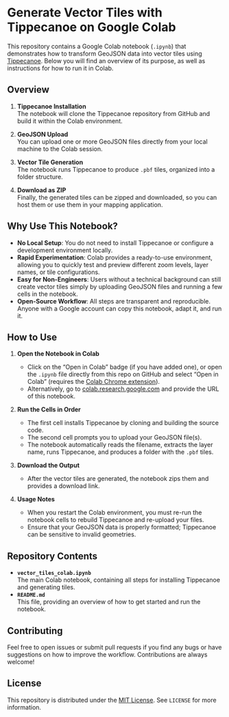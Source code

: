 # Generate Vector Tiles with Tippecanoe on Google Colab

This repository contains a Google Colab notebook (`.ipynb`) that demonstrates how to transform GeoJSON data into vector tiles using [Tippecanoe](https://github.com/mapbox/tippecanoe). Below you will find an overview of its purpose, as well as instructions for how to run it in Colab.

## Overview

1. **Tippecanoe Installation**  
   The notebook will clone the Tippecanoe repository from GitHub and build it within the Colab environment.

2. **GeoJSON Upload**  
   You can upload one or more GeoJSON files directly from your local machine to the Colab session.

3. **Vector Tile Generation**  
   The notebook runs Tippecanoe to produce `.pbf` tiles, organized into a folder structure.

4. **Download as ZIP**  
   Finally, the generated tiles can be zipped and downloaded, so you can host them or use them in your mapping application.

## Why Use This Notebook?

- **No Local Setup**: You do not need to install Tippecanoe or configure a development environment locally.
- **Rapid Experimentation**: Colab provides a ready-to-use environment, allowing you to quickly test and preview different zoom levels, layer names, or tile configurations.
- **Easy for Non-Engineers**: Users without a technical background can still create vector tiles simply by uploading GeoJSON files and running a few cells in the notebook.
- **Open-Source Workflow**: All steps are transparent and reproducible. Anyone with a Google account can copy this notebook, adapt it, and run it.

## How to Use

1. **Open the Notebook in Colab**  
   - Click on the “Open in Colab” badge (if you have added one), or open the `.ipynb` file directly from this repo on GitHub and select “Open in Colab” (requires the [Colab Chrome extension](https://chrome.google.com/webstore/detail/open-in-colab/)).
   - Alternatively, go to [colab.research.google.com](https://colab.research.google.com) and provide the URL of this notebook.

2. **Run the Cells in Order**  
   - The first cell installs Tippecanoe by cloning and building the source code.
   - The second cell prompts you to upload your GeoJSON file(s).
   - The notebook automatically reads the filename, extracts the layer name, runs Tippecanoe, and produces a folder with the `.pbf` tiles.

3. **Download the Output**  
   - After the vector tiles are generated, the notebook zips them and provides a download link.

4. **Usage Notes**  
   - When you restart the Colab environment, you must re-run the notebook cells to rebuild Tippecanoe and re-upload your files.
   - Ensure that your GeoJSON data is properly formatted; Tippecanoe can be sensitive to invalid geometries.

## Repository Contents

- **`vector_tiles_colab.ipynb`**  
  The main Colab notebook, containing all steps for installing Tippecanoe and generating tiles.  
- **`README.md`**  
  This file, providing an overview of how to get started and run the notebook.

## Contributing

Feel free to open issues or submit pull requests if you find any bugs or have suggestions on how to improve the workflow. Contributions are always welcome!

## License

This repository is distributed under the [MIT License](LICENSE). See `LICENSE` for more information.

